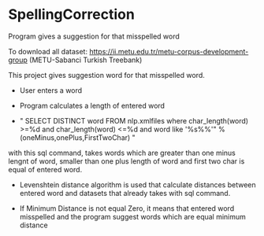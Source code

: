 # SpellingCorrection
Program gives a suggestion for that misspelled word

To download all dataset: https://ii.metu.edu.tr/metu-corpus-development-group (METU-Sabanci Turkish Treebank)

This project gives suggestion word for that misspelled word.

- User enters a word

- Program calculates a length of entered word

- " SELECT DISTINCT word FROM nlp.xmlfiles where char_length(word) >=%d and char_length(word) <=%d and word like '%s%%'" %(oneMinus,onePlus,FirstTwoChar) "

with this sql command, takes words which are greater than one minus lengnt of word, smaller than one plus length of word and first two char is equal of entered word.

- Levenshtein distance algorithm is used that calculate distances between entered word and datasets that already takes with sql command. 

- If Minimum Distance is not equal Zero, it means that entered word misspelled and the program suggest words which are equal minimum distance

